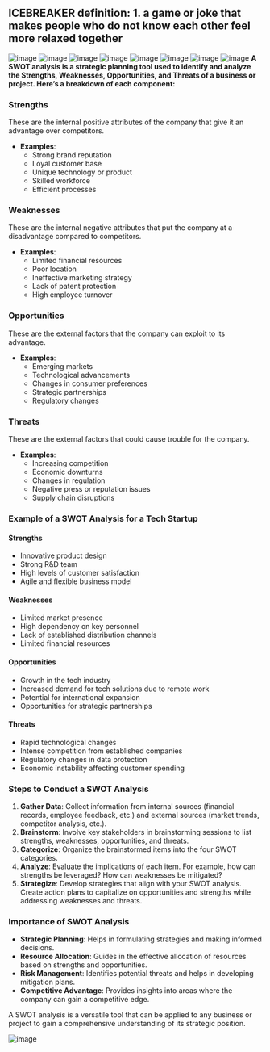 ## ICEBREAKER definition: 1. a game or joke that makes people who do not know each other feel more relaxed together 
![image](https://github.com/anusha-tikarya/Soft_skills/assets/84814767/cbf8a6b4-ab4e-4886-b3e4-d2b5424a9337)
![image](https://github.com/anusha-tikarya/Soft_skills/assets/84814767/ffabbd5e-99bc-4c71-89d8-d2606862a82c)
![image](https://github.com/anusha-tikarya/Soft_skills/assets/84814767/b8e3b8c9-cb6f-41e0-affd-090e24955ce0)
![image](https://github.com/anusha-tikarya/Soft_skills/assets/84814767/95535ca9-d0f8-4177-bdb5-fe4083ec210b)
![image](https://github.com/anusha-tikarya/Soft_skills/assets/84814767/5b0b7063-dd4e-4ffe-84b7-ca773af7943b)
![image](https://github.com/anusha-tikarya/Soft_skills/assets/84814767/1f09a051-a8fa-4f56-bbba-300f3d949fc9)
![image](https://github.com/anusha-tikarya/Soft_skills/assets/84814767/d50f3db2-5df0-4a97-8601-7b8de66ef4de)
![image](https://github.com/anusha-tikarya/Soft_skills/assets/84814767/878ca77e-e013-4a96-b41c-e8bc8ec0033e)
**A SWOT analysis is a strategic planning tool used to identify and analyze the Strengths, Weaknesses, Opportunities, and Threats of a business or project. Here’s a breakdown of each component:**

### Strengths
These are the internal positive attributes of the company that give it an advantage over competitors.

- **Examples**:
  - Strong brand reputation
  - Loyal customer base
  - Unique technology or product
  - Skilled workforce
  - Efficient processes

### Weaknesses
These are the internal negative attributes that put the company at a disadvantage compared to competitors.

- **Examples**:
  - Limited financial resources
  - Poor location
  - Ineffective marketing strategy
  - Lack of patent protection
  - High employee turnover

### Opportunities
These are the external factors that the company can exploit to its advantage.

- **Examples**:
  - Emerging markets
  - Technological advancements
  - Changes in consumer preferences
  - Strategic partnerships
  - Regulatory changes

### Threats
These are the external factors that could cause trouble for the company.

- **Examples**:
  - Increasing competition
  - Economic downturns
  - Changes in regulation
  - Negative press or reputation issues
  - Supply chain disruptions

### Example of a SWOT Analysis for a Tech Startup

#### Strengths
- Innovative product design
- Strong R&D team
- High levels of customer satisfaction
- Agile and flexible business model

#### Weaknesses
- Limited market presence
- High dependency on key personnel
- Lack of established distribution channels
- Limited financial resources

#### Opportunities
- Growth in the tech industry
- Increased demand for tech solutions due to remote work
- Potential for international expansion
- Opportunities for strategic partnerships

#### Threats
- Rapid technological changes
- Intense competition from established companies
- Regulatory changes in data protection
- Economic instability affecting customer spending

### Steps to Conduct a SWOT Analysis

1. **Gather Data**: Collect information from internal sources (financial records, employee feedback, etc.) and external sources (market trends, competitor analysis, etc.).
2. **Brainstorm**: Involve key stakeholders in brainstorming sessions to list strengths, weaknesses, opportunities, and threats.
3. **Categorize**: Organize the brainstormed items into the four SWOT categories.
4. **Analyze**: Evaluate the implications of each item. For example, how can strengths be leveraged? How can weaknesses be mitigated?
5. **Strategize**: Develop strategies that align with your SWOT analysis. Create action plans to capitalize on opportunities and strengths while addressing weaknesses and threats.

### Importance of SWOT Analysis
- **Strategic Planning**: Helps in formulating strategies and making informed decisions.
- **Resource Allocation**: Guides in the effective allocation of resources based on strengths and opportunities.
- **Risk Management**: Identifies potential threats and helps in developing mitigation plans.
- **Competitive Advantage**: Provides insights into areas where the company can gain a competitive edge.

A SWOT analysis is a versatile tool that can be applied to any business or project to gain a comprehensive understanding of its strategic position.

![image](https://github.com/anusha-tikarya/Soft_skills/assets/84814767/be84ee2f-f94f-468c-865f-404b31298974)

